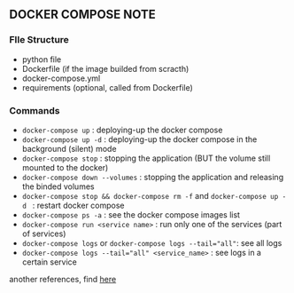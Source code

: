 ## DOCKER COMPOSE NOTE

### FIle Structure
- python file
- Dockerfile (if the image builded from scracth)
- docker-compose.yml
- requirements (optional, called from Dockerfile)

### Commands
- `docker-compose up` : deploying-up the docker compose
- `docker-compose up -d` : deploying-up the docker compose in the background (silent) mode
- `docker-compose stop` : stopping the application (BUT the volume still mounted to the docker)
- `docker-compose down --volumes` : stopping the application and releasing the binded volumes
- `docker-compose stop && docker-compose rm -f` and `docker-compose up -d ` : restart docker compose
- `docker-compose ps -a` : see the docker compose images list
- `docker-compose run <service name>` : run only one of the services (part of services)
- `docker-compose logs` or `docker-compose logs --tail="all"`: see all logs
- `docker-compose logs --tail="all" <service_name>` : see logs in a certain service

another references, find [here](https://docs.docker.com/compose/reference/overview/)

